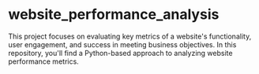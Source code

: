 # website_performance_analysis
This project focuses on evaluating key metrics of a website's functionality, user engagement, and success in meeting business objectives. In this repository, you'll find a Python-based approach to analyzing website performance metrics. 
